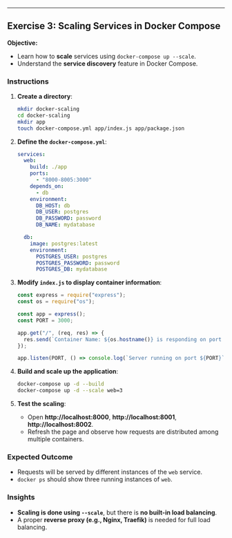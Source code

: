 ---

## **Exercise 3: Scaling Services in Docker Compose**

**Objective:**  
- Learn how to **scale** services using `docker-compose up --scale`.
- Understand the **service discovery** feature in Docker Compose.

### **Instructions**
1. **Create a directory**:
   ```bash
   mkdir docker-scaling
   cd docker-scaling
   mkdir app
   touch docker-compose.yml app/index.js app/package.json
   ```

2. **Define the `docker-compose.yml`**:
   ```yaml
   services:
     web:
       build: ./app
       ports:
         - "8000-8005:3000"
       depends_on:
         - db
       environment:
         DB_HOST: db
         DB_USER: postgres
         DB_PASSWORD: password
         DB_NAME: mydatabase

     db:
       image: postgres:latest
       environment:
         POSTGRES_USER: postgres
         POSTGRES_PASSWORD: password
         POSTGRES_DB: mydatabase
   ```

3. **Modify `index.js` to display container information**:
   ```javascript
   const express = require("express");
   const os = require("os");

   const app = express();
   const PORT = 3000;

   app.get("/", (req, res) => {
     res.send(`Container Name: ${os.hostname()} is responding on port ${PORT}`);
   });

   app.listen(PORT, () => console.log(`Server running on port ${PORT}`));
   ```

4. **Build and scale up the application**:
   ```bash
   docker-compose up -d --build
   docker-compose up -d --scale web=3
   ```

5. **Test the scaling**:
   - Open **http://localhost:8000**, **http://localhost:8001**, **http://localhost:8002**.
   - Refresh the page and observe how requests are distributed among multiple containers.

### **Expected Outcome**
- Requests will be served by different instances of the `web` service.
- `docker ps` should show three running instances of `web`.

### **Insights**
- **Scaling is done using `--scale`**, but there is **no built-in load balancing**.
- A proper **reverse proxy (e.g., Nginx, Traefik)** is needed for full load balancing.

